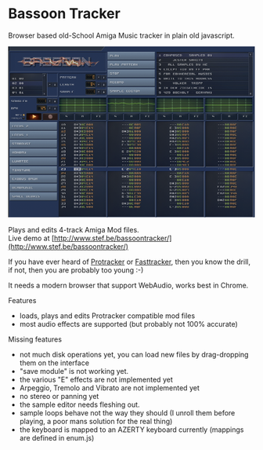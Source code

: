 # Bassoon Tracker

Browser based old-School Amiga Music tracker in plain old javascript.

![Bassoon Tracker](./skin/screenshot.png?raw=true)

Plays and edits 4-track Amiga Mod files.  
Live demo at [http://www.stef.be/bassoontracker/](http://www.stef.be/bassoontracker/)

If you have ever heard of [Protracker](https://en.wikipedia.org/wiki/Protracker) or [Fasttracker](https://en.wikipedia.org/wiki/FastTracker_2), then you know the drill,   
if not, then you are probably too young :-)

It needs a modern browser that support WebAudio, works best in Chrome.

Features  
- loads, plays and edits Protracker compatible mod files  
- most audio effects are supported (but probably not 100% accurate)  

Missing features  
 - not much disk operations yet, you can load new files by drag-dropping them on the interface  
 - "save module" is not working yet.
 - the various "E" effects are not implemented yet  
 - Arpeggio, Tremolo and Vibrato are not implemented yet
 - no stereo or panning yet
 - the sample editor needs fleshing out.
 - sample loops behave not the way they should (I unroll them before playing, a poor mans solution for the real thing)
 - the keyboard is mapped to an AZERTY keyboard currently (mappings are defined in enum.js)
